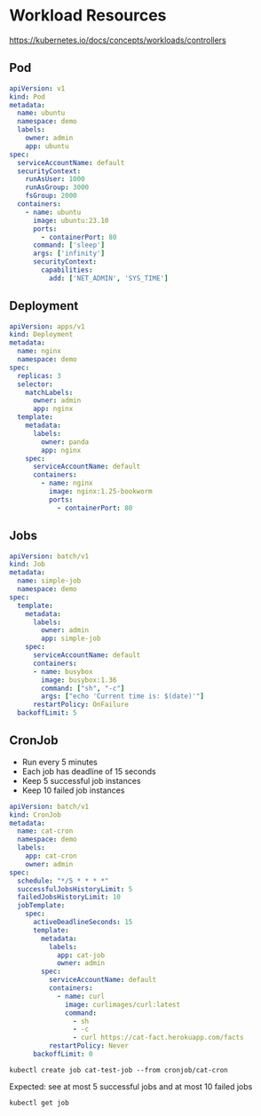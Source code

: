 # Workload Resources

https://kubernetes.io/docs/concepts/workloads/controllers

## Pod

```yaml
apiVersion: v1
kind: Pod
metadata:
  name: ubuntu
  namespace: demo
  labels:
    owner: admin
    app: ubuntu
spec:
  serviceAccountName: default
  securityContext:
    runAsUser: 1000
    runAsGroup: 3000
    fsGroup: 2000
  containers:
    - name: ubuntu
      image: ubuntu:23.10
      ports:
        - containerPort: 80
      command: ['sleep']
      args: ['infinity']
      securityContext:
        capabilities:
          add: ['NET_ADMIN', 'SYS_TIME']
```

## Deployment

```yaml
apiVersion: apps/v1
kind: Deployment
metadata:
  name: nginx
  namespace: demo
spec:
  replicas: 3
  selector:
    matchLabels:
      owner: admin
      app: nginx
  template:
    metadata:
      labels:
        owner: panda
        app: nginx
    spec:
      serviceAccountName: default
      containers:
        - name: nginx
          image: nginx:1.25-bookworm
          ports:
            - containerPort: 80
```

## Jobs

```yaml
apiVersion: batch/v1
kind: Job
metadata:
  name: simple-job
  namespace: demo
spec:
  template:
    metadata:
      labels:
        owner: admin
        app: simple-job
    spec:
      serviceAccountName: default
      containers:
      - name: busybox
        image: busybox:1.36
        command: ["sh", "-c"]
        args: ["echo 'Current time is: $(date)'"]
      restartPolicy: OnFailure
  backoffLimit: 5
```

## CronJob

* Run every 5 minutes
* Each job has deadline of 15 seconds
* Keep 5 successful job instances
* Keep 10 failed job instances

```yaml
apiVersion: batch/v1
kind: CronJob
metadata:
  name: cat-cron
  namespace: demo
  labels:
    app: cat-cron
    owner: admin
spec:
  schedule: "*/5 * * * *"
  successfulJobsHistoryLimit: 5
  failedJobsHistoryLimit: 10
  jobTemplate:
    spec:
      activeDeadlineSeconds: 15
      template:
        metadata:
          labels:
            app: cat-job
            owner: admin
        spec:
          serviceAccountName: default
          containers:
            - name: curl
              image: curlimages/curl:latest
              command:
                - sh
                - -c
                - curl https://cat-fact.herokuapp.com/facts
          restartPolicy: Never
      backoffLimit: 0
```

```shell
kubectl create job cat-test-job --from cronjob/cat-cron
```

Expected: see at most 5 successful jobs and at most 10 failed jobs
```shell
kubectl get job
```
